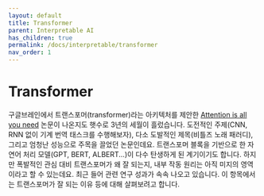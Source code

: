 ```yaml
---
layout: default
title: Transformer
parent: Interpretable AI
has_children: true
permalink: /docs/interpretable/transformer
nav_order: 1
---
```


# Transformer

구글브레인에서 트랜스포머(transformer)라는 아키텍처를 제안한 [Attention is all you need](https://arxiv.org/pdf/1706.03762.pdf) 논문이 나온지도 햇수로 3년의 세월이 흘렀습니다. 도전적인 주제(CNN, RNN 없이 기계 번역 태스크를 수행해보자), 다소 도발적인 제목(비틀즈 노래 패러디), 그리고 엄청난 성능으로 주목을 끌었던 논문인데요. 트랜스포머 블록을 기반으로 한 자연어 처리 모델(GPT, BERT, ALBERT...)이 다수 탄생하게 된 계기이기도 합니다. 
하지만 폭발적인 관심 대비 트랜스포머가 왜 잘 되는지, 내부 작동 원리는 아직 미지의 영역이라고 할 수 있는데요. 최근 들어 관련 연구 성과가 속속 나오고 있습니다. 이 항목에서는 트랜스포머가 잘 되는 이유 등에 대해 살펴보려고 합니다.
